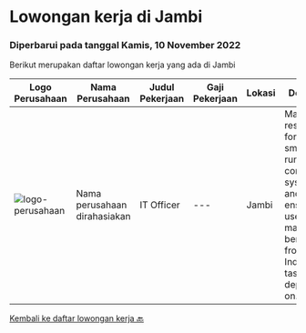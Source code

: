 
  # Lowongan kerja di Jambi

  ### Diperbarui pada tanggal Kamis, 10 November 2022

  Berikut merupakan daftar lowongan kerja yang ada di Jambi

  |Logo Perusahaan | Nama Perusahaan | Judul Pekerjaan | Gaji Pekerjaan | Lokasi | Deskripsi | Tanggal diunggah | Pranala |
  | -------------- | --------------- | --------------- | --------- | --------- | -------------- | ------- | ----------- |
  |![logo-perusahaan](https://i.ibb.co/sqvTCh9/112815900-stock-vector-no-image-available-icon-flat-vector.webp)|Nama perusahaan dirahasiakan|IT Officer|---|Jambi|Mainly responsible for the smooth running of computer systems and ensuring users get maximum benefits from them. Individual tasks vary depending on...|Selasa, 08 November 2022|https://www.jobstreet.co.id/id/job/it-officer-4098792?token=0~8ad58e8f-7215-4d23-bd2d-cd29c7ae2d4c&sectionRank=1&jobId=jobstreet-id-job-4098792|


  [Kembali ke daftar lowongan kerja 🔙](../README.md#daftar-lowongan-kerja)
  